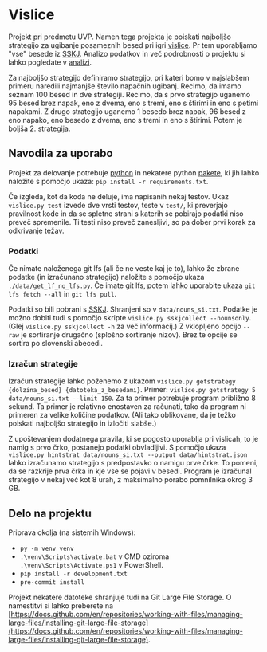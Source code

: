 # Vislice
Projekt pri predmetu UVP. Namen tega projekta je poiskati najboljšo strategijo za ugibanje posameznih besed pri igri [vislice](https://en.wikipedia.org/wiki/Hangman_(game)).
Pr tem uporabljamo "vse" besede iz [SSKJ](https://www.fran.si/iskanje?page=2&FilteredDictionaryIds=130&View=1&Query=*).
Analizo podatkov in več podrobnosti o projektu si lahko pogledate v [analizi](vislice.ipynb).

Za najboljšo strategijo definiramo strategijo, pri kateri bomo v najslabšem primeru naredili najmanjše število napačnih ugibanj.
Recimo, da imamo seznam 100 besed in dve strategiji. Recimo, da s prvo strategijo uganemo 95 besed brez napak, eno z dvema,
eno s tremi, eno s štirimi in eno s petimi napakami. Z drugo strategijo uganemo 1 besedo brez napak, 96 besed z eno napako, eno besedo
z dvema, eno s tremi in eno s štirimi. Potem je boljša 2. strategija.

## Navodila za uporabo
Projekt za delovanje potrebuje [python](https://www.python.org/) in nekatere
python [pakete](requirements.txt), ki jih lahko naložite s pomočjo ukaza:
`pip install -r requirements.txt`.

Če izgleda, kot da koda ne deluje, ima napisanih nekaj testov. Ukaz `vislice.py test`
izvede dve vrsti testov, teste v `test/`, ki preverjajo pravilnost kode in da se spletne strani s katerih se pobirajo podatki niso preveč spremenile.
Ti testi niso preveč zanesljivi, so pa dober prvi korak za odkrivanje težav.

### Podatki
Če nimate naloženega git lfs (ali če ne veste kaj je to), lahko že zbrane podatke (in izračunano strategijo) naložite s pomočjo ukaza `./data/get_lf_no_lfs.py`. Če imate git lfs, potem lahko uporabite ukaza
`git lfs fetch --all` in `git lfs pull`.

Podatki so bili pobrani s [SSKJ](https://www.fran.si/iskanje?FilteredDictionaryIds=130&View=1&Query=%2A). Shranjeni
so v `data/nouns_si.txt`. Podatke je možno dobiti tudi s pomočjo skripte `vislice.py sskjcollect --nounsonly`. (Glej
`vislice.py sskjcollect -h` za več informacij.) Z vklopljeno opcijo `--raw` je sortiranje drugačno (splošno sortiranje nizov).
Brez te opcije se sortira po slovenski abecedi.

### Izračun strategije
Izračun strategije lahko poženemo z ukazom `vislice.py getstrategy {dolzina_besed} {datoteka_z_besedami}`.
Primer: `vislice.py getstrategy 5 data/nouns_si.txt --limit 150`. Za ta primer potrebuje program približno
8 sekund. Ta primer je relativno enostaven za računati, tako da program ni primeren za velike količine podatkov.
(Ali tako oblikovane, da je težko poiskati najboljšo strategijo in izločiti slabše.)

Z upoštevanjem dodatnega pravila, ki se pogosto uporablja pri vislicah, to je namig s prvo črko, postanejo podatki obvladljivi.
S pomočjo ukaza `vislice.py hintstrat data/nouns_si.txt --output data/hintstrat.json` lahko izračunamo strategijo
s predpostavko o namigu prve črke. To pomeni, da se razkrije prva črka in kje vse se pojavi v besedi. Program je
izračunal strategijo v nekaj več kot 8 urah, z maksimalno porabo pomnilnika okrog 3 GB.

## Delo na projektu
Priprava okolja (na sistemih Windows):
* `py -m venv venv`
* `.\venv\Scripts\activate.bat` v CMD oziroma `.\venv\Scripts\Activate.ps1` v PowerShell.
* `pip install -r development.txt`
* `pre-commit install`

Projekt nekatere datoteke shranjuje tudi na Git Large File Storage. O namestitvi si lahko
preberete na [https://docs.github.com/en/repositories/working-with-files/managing-large-files/installing-git-large-file-storage](https://docs.github.com/en/repositories/working-with-files/managing-large-files/installing-git-large-file-storage).
